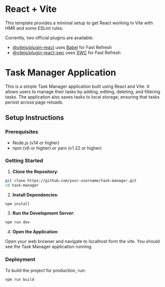 # React + Vite

This template provides a minimal setup to get React working in Vite with HMR and some ESLint rules.

Currently, two official plugins are available:

- [@vitejs/plugin-react](https://github.com/vitejs/vite-plugin-react/blob/main/packages/plugin-react/README.md) uses [Babel](https://babeljs.io/) for Fast Refresh
- [@vitejs/plugin-react-swc](https://github.com/vitejs/vite-plugin-react-swc) uses [SWC](https://swc.rs/) for Fast Refresh

# Task Manager Application

This is a simple Task Manager application built using React and Vite. It allows users to manage their tasks by adding, editing, deleting, and filtering tasks. The application also saves tasks to local storage, ensuring that tasks persist across page reloads.

## Setup Instructions

### Prerequisites

- Node.js (v14 or higher)
- npm (v6 or higher) or yarn (v1.22 or higher)

### Getting Started

1. **Clone the Repository**:

```bash
git clone https://github.com/your-username/task-manager.git
cd task-manager
```

2. **Install Dependencies**:

```bash
npm install
```

3. **Run the Development Server**:

```bash
npm run dev
```

4. **Open the Application**:

Open your web browser and navigate to localhost form the vite. You should see the Task Manager application running.

### Deployment

To build the project for production, run:

```bash
npm run build
```
